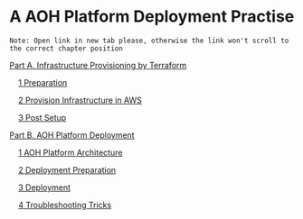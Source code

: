 # A AOH Platform Deployment Practise

`Note: Open link in new tab please, otherwise the link won't scroll to the correct chapter position`

[Part A. Infrastructure Provisioning by Terraform](./IB%20deployment/Part%20A.%20Infrastructure%20Provisioning%20by%20Terraform.md)

&nbsp;&nbsp;&nbsp;&nbsp;[1 Preparation](./IB%20deployment/Part%20A.%20Infrastructure%20Provisioning%20by%20Terraform.md#Preparation)

&nbsp;&nbsp;&nbsp;&nbsp;[2 Provision Infrastructure in AWS](./IB%20deployment/Part%20A.%20Infrastructure%20Provisioning%20by%20Terraform.md#2-provision-infrastructure-in-aws)

&nbsp;&nbsp;&nbsp;&nbsp;[3 Post Setup](./IB%20deployment/Part%20A.%20Infrastructure%20Provisioning%20by%20Terraform.md#3-post-setup)
    

[Part B. AOH Platform Deployment](./IB%20deployment/Part%20B.%20AOH%20Platform%20Deployment.md)

&nbsp;&nbsp;&nbsp;&nbsp;[1 AOH Platform Architecture](./IB%20deployment/Part%20B.%20AOH%20Platform%20Deployment.md#1-aoh-platform-architecture)

&nbsp;&nbsp;&nbsp;&nbsp;[2 Deployment Preparation](./IB%20deployment/Part%20B.%20AOH%20Platform%20Deployment.md#2-deployment-preparation)

&nbsp;&nbsp;&nbsp;&nbsp;[3 Deployment](./IB%20deployment/Part%20B.%20AOH%20Platform%20Deployment.md#3-deployment)

&nbsp;&nbsp;&nbsp;&nbsp;[4 Troubleshooting Tricks](./IB%20deployment/Part%20B.%20AOH%20Platform%20Deployment.md#4-troubleshooting-tricks)
